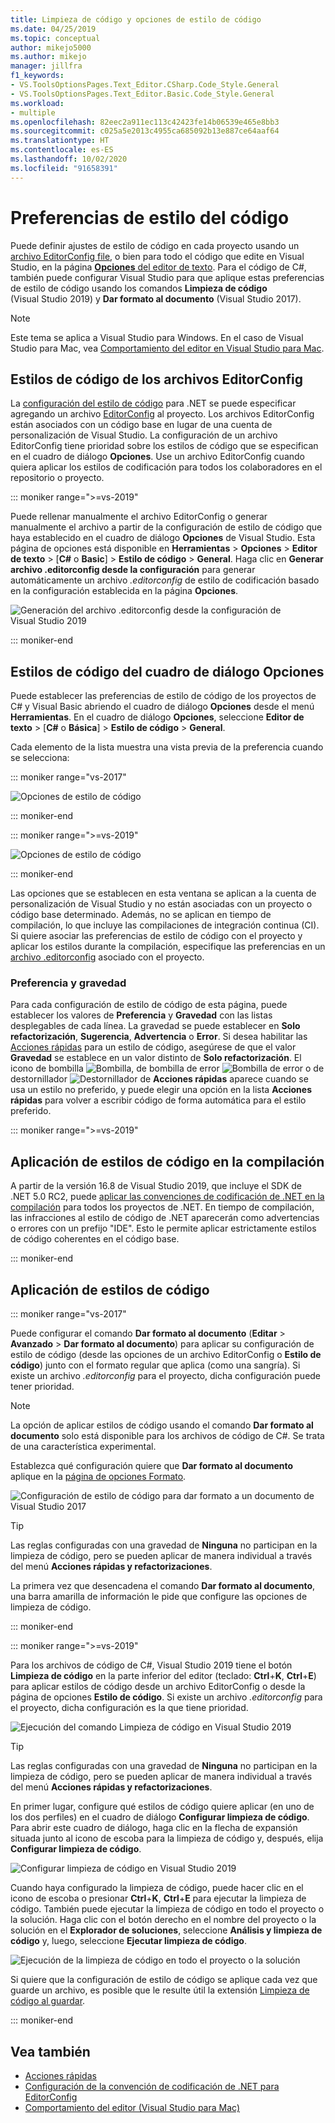 ```yaml
---
title: Limpieza de código y opciones de estilo de código
ms.date: 04/25/2019
ms.topic: conceptual
author: mikejo5000
ms.author: mikejo
manager: jillfra
f1_keywords:
- VS.ToolsOptionsPages.Text_Editor.CSharp.Code_Style.General
- VS.ToolsOptionsPages.Text_Editor.Basic.Code_Style.General
ms.workload:
- multiple
ms.openlocfilehash: 82eec2a911ec113c42423fe14b06539e465e8bb3
ms.sourcegitcommit: c025a5e2013c4955ca685092b13e887ce64aaf64
ms.translationtype: HT
ms.contentlocale: es-ES
ms.lasthandoff: 10/02/2020
ms.locfileid: "91658391"
---
```

# <a name="code-style-preferences"></a>Preferencias de estilo del código

Puede definir ajustes de estilo de código en cada proyecto usando un [archivo EditorConfig file](#code-styles-in-editorconfig-files), o bien para todo el código que edite en Visual Studio, en la página [**Opciones** del editor de texto](#code-styles-in-the-options-dialog-box). Para el código de C#, también puede configurar Visual Studio para que aplique estas preferencias de estilo de código usando los comandos **Limpieza de código** (Visual Studio 2019) y **Dar formato al documento** (Visual Studio 2017).

> [!NOTE]
> Este tema se aplica a Visual Studio para Windows. En el caso de Visual Studio para Mac, vea [Comportamiento del editor en Visual Studio para Mac](/visualstudio/mac/editor-behavior).

## <a name="code-styles-in-editorconfig-files"></a>Estilos de código de los archivos EditorConfig

La [configuración del estilo de código](/dotnet/fundamentals/code-analysis/code-style-rule-options) para .NET se puede especificar agregando un archivo [EditorConfig](create-portable-custom-editor-options.md) al proyecto. Los archivos EditorConfig están asociados con un código base en lugar de una cuenta de personalización de Visual Studio. La configuración de un archivo EditorConfig tiene prioridad sobre los estilos de código que se especifican en el cuadro de diálogo **Opciones**. Use un archivo EditorConfig cuando quiera aplicar los estilos de codificación para todos los colaboradores en el repositorio o proyecto.

::: moniker range=">=vs-2019"

Puede rellenar manualmente el archivo EditorConfig o generar manualmente el archivo a partir de la configuración de estilo de código que haya establecido en el cuadro de diálogo **Opciones** de Visual Studio. Esta página de opciones está disponible en **Herramientas** > **Opciones** > **Editor de texto** > [**C#** o **Basic**] > **Estilo de código** > **General**. Haga clic en **Generar archivo .editorconfig desde la configuración** para generar automáticamente un archivo *.editorconfig* de estilo de codificación basado en la configuración establecida en la página **Opciones**.

![Generación del archivo .editorconfig desde la configuración de Visual Studio 2019](media/vs-2019/generate-editorconfig-file-small.png)

::: moniker-end

## <a name="code-styles-in-the-options-dialog-box"></a>Estilos de código del cuadro de diálogo Opciones

Puede establecer las preferencias de estilo de código de los proyectos de C# y Visual Basic abriendo el cuadro de diálogo **Opciones** desde el menú **Herramientas**. En el cuadro de diálogo **Opciones**, seleccione **Editor de texto** > [**C#** o **Básica**] > **Estilo de código** > **General**.

Cada elemento de la lista muestra una vista previa de la preferencia cuando se selecciona:

::: moniker range="vs-2017"

![Opciones de estilo de código](media/code-style-quick-actions-dialog.png)

::: moniker-end

::: moniker range=">=vs-2019"

![Opciones de estilo de código](media/vs-2019/code-style-quick-actions-dialog.png)

::: moniker-end

Las opciones que se establecen en esta ventana se aplican a la cuenta de personalización de Visual Studio y no están asociadas con un proyecto o código base determinado. Además, no se aplican en tiempo de compilación, lo que incluye las compilaciones de integración continua (CI). Si quiere asociar las preferencias de estilo de código con el proyecto y aplicar los estilos durante la compilación, especifique las preferencias en un [archivo .editorconfig](#code-styles-in-editorconfig-files) asociado con el proyecto.

### <a name="preference-and-severity"></a>Preferencia y gravedad

Para cada configuración de estilo de código de esta página, puede establecer los valores de **Preferencia** y **Gravedad** con las listas desplegables de cada línea. La gravedad se puede establecer en **Solo refactorización**, **Sugerencia**, **Advertencia** o **Error**. Si desea habilitar las [Acciones rápidas](../ide/quick-actions.md) para un estilo de código, asegúrese de que el valor **Gravedad** se establece en un valor distinto de **Solo refactorización**. El icono de bombilla ![Bombilla](media/light-bulb-dropdown.png), de bombilla de error ![Bombilla de error](media/error-bulb.png) o de destornillador ![Destornillador](media/screwdriver.png) de **Acciones rápidas** aparece cuando se usa un estilo no preferido, y puede elegir una opción en la lista **Acciones rápidas** para volver a escribir código de forma automática para el estilo preferido.

::: moniker range=">=vs-2019"

## <a name="enforce-code-styles-on-build"></a>Aplicación de estilos de código en la compilación

A partir de la versión 16.8 de Visual Studio 2019, que incluye el SDK de .NET 5.0 RC2, puede [aplicar las convenciones de codificación de .NET en la compilación](/dotnet/fundamentals/productivity/code-analysis#code-style-analysis) para todos los proyectos de .NET. En tiempo de compilación, las infracciones al estilo de código de .NET aparecerán como advertencias o errores con un prefijo "IDE". Esto le permite aplicar estrictamente estilos de código coherentes en el código base.

::: moniker-end

## <a name="apply-code-styles"></a>Aplicación de estilos de código

::: moniker range="vs-2017"

Puede configurar el comando **Dar formato al documento** (**Editar** > **Avanzado** > **Dar formato al documento**) para aplicar su configuración de estilo de código (desde las opciones de un archivo EditorConfig o **Estilo de código**) junto con el formato regular que aplica (como una sangría). Si existe un archivo *.editorconfig* para el proyecto, dicha configuración puede tener prioridad.

> [!NOTE]
> La opción de aplicar estilos de código usando el comando **Dar formato al documento** solo está disponible para los archivos de código de C#. Se trata de una característica experimental.

Establezca qué configuración quiere que **Dar formato al documento** aplique en la [página de opciones Formato](reference/options-text-editor-csharp-formatting.md#format-document-settings).

![Configuración de estilo de código para dar formato a un documento de Visual Studio 2017](media/format-document-settings-experiment.png)

> [!TIP]
> Las reglas configuradas con una gravedad de **Ninguna** no participan en la limpieza de código, pero se pueden aplicar de manera individual a través del menú **Acciones rápidas y refactorizaciones**.

La primera vez que desencadena el comando **Dar formato al documento**, una barra amarilla de información le pide que configure las opciones de limpieza de código.

::: moniker-end

::: moniker range=">=vs-2019"

Para los archivos de código de C#, Visual Studio 2019 tiene el botón **Limpieza de código** en la parte inferior del editor (teclado: **Ctrl**+**K**, **Ctrl**+**E**) para aplicar estilos de código desde un archivo EditorConfig o desde la página de opciones **Estilo de código**. Si existe un archivo *.editorconfig* para el proyecto, dicha configuración es la que tiene prioridad.

![Ejecución del comando Limpieza de código en Visual Studio 2019](media/execute-code-cleanup.png)

> [!TIP]
> Las reglas configuradas con una gravedad de **Ninguna** no participan en la limpieza de código, pero se pueden aplicar de manera individual a través del menú **Acciones rápidas y refactorizaciones**.

En primer lugar, configure qué estilos de código quiere aplicar (en uno de los dos perfiles) en el cuadro de diálogo **Configurar limpieza de código**. Para abrir este cuadro de diálogo, haga clic en la flecha de expansión situada junto al icono de escoba para la limpieza de código y, después, elija **Configurar limpieza de código**.

![Configurar limpieza de código en Visual Studio 2019](media/configure-code-cleanup.png)

Cuando haya configurado la limpieza de código, puede hacer clic en el icono de escoba o presionar **Ctrl**+**K**, **Ctrl**+**E** para ejecutar la limpieza de código. También puede ejecutar la limpieza de código en todo el proyecto o la solución. Haga clic con el botón derecho en el nombre del proyecto o la solución en el **Explorador de soluciones**, seleccione **Análisis y limpieza de código** y, luego, seleccione **Ejecutar limpieza de código**.

![Ejecución de la limpieza de código en todo el proyecto o la solución](media/run-code-cleanup-project-solution.png)

Si quiere que la configuración de estilo de código se aplique cada vez que guarde un archivo, es posible que le resulte útil la extensión [Limpieza de código al guardar](https://marketplace.visualstudio.com/items?itemName=MadsKristensen.CodeCleanupOnSave).

::: moniker-end

## <a name="see-also"></a>Vea también

- [Acciones rápidas](../ide/quick-actions.md)
- [Configuración de la convención de codificación de .NET para EditorConfig](/dotnet/fundamentals/code-analysis/code-style-rule-options)
- [Comportamiento del editor (Visual Studio para Mac)](/visualstudio/mac/editor-behavior)
